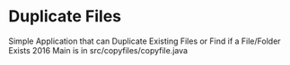 # Duplicate Files
 Simple Application that can Duplicate Existing Files or Find if a File/Folder Exists 2016
Main is in src/copyfiles/copyfile.java
